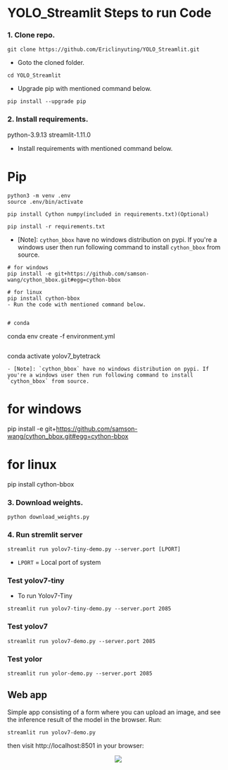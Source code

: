 # YOLO_Streamlit Steps to run Code
### 1. Clone repo.
```
git clone https://github.com/Ericlinyuting/YOLO_Streamlit.git
```
- Goto the cloned folder.
```
cd YOLO_Streamlit

```
- Upgrade pip with mentioned command below.
```
pip install --upgrade pip
```

### 2. Install requirements.
python-3.9.13
streamlit-1.11.0
- Install requirements with mentioned command below.
# Pip 
```
python3 -m venv .env
source .env/bin/activate
```
```
pip install Cython numpy(included in requirements.txt)(Optional)
```
```
pip install -r requirements.txt
```
- [Note]: `cython_bbox` have no windows distribution on pypi. If you're a windows user then run following command to install `cython_bbox` from source.
```
# for windows
pip install -e git+https://github.com/samson-wang/cython_bbox.git#egg=cython-bbox

# for linux
pip install cython-bbox
- Run the code with mentioned command below.


# conda
```
conda env create -f environment.yml
```
```
conda activate yolov7_bytetrack
```
- [Note]: `cython_bbox` have no windows distribution on pypi. If you're a windows user then run following command to install `cython_bbox` from source.
```
# for windows
pip install -e git+https://github.com/samson-wang/cython_bbox.git#egg=cython-bbox
# for linux
pip install cython-bbox

### 3. Download weights.
```
python download_weights.py
```

### 4. Run stremlit server
```
streamlit run yolov7-tiny-demo.py --server.port [LPORT]
```
- `LPORT` = Local port of system
### Test yolov7-tiny
- To run Yolov7-Tiny 
```
streamlit run yolov7-tiny-demo.py --server.port 2085
```
### Test yolov7
```
streamlit run yolov7-demo.py --server.port 2085
```
### Test yolor
```
streamlit run yolor-demo.py --server.port 2085
```
## Web app
Simple app consisting of a form where you can upload an image, and see the inference result of the model in the browser. Run:

`streamlit run yolov7-demo.py `

then visit http://localhost:8501 in your browser:

<p align="center">
<img src="https://github.com/noorkhokhar99/Object-Tracking-Dashboard-YOLOv7/blob/main/Screen%20Shot%201444-04-11%20at%2011.08.33%20PM.png">
</p>
